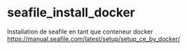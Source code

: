 # seafile_install_docker
Installation de seafile en tant que conteneur docker
https://manual.seafile.com/latest/setup/setup_ce_by_docker/
